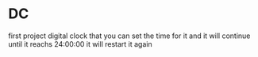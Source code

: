 # DC
first project digital clock that you can set the time for it and it will continue until it reachs 24:00:00 it will restart it again

